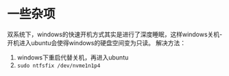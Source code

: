 # 一些杂项
双系统下，windows的快速开机方式其实是进行了深度睡眠，这样windows关机-开机进入ubuntu会使得windows的硬盘空间变为只读。
解决方法：
1. windows下重启代替关机，再进入ubuntu
2. ```sudo ntfsfix /dev/nvme1n1p4```
